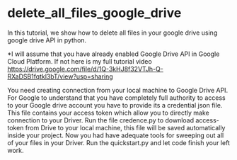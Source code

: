 # delete_all_files_google_drive

In this tutorial, we show how to delete all files in your google drive using google drive API in python.

*I will assume that you have already enabled Google Drive API in Google Cloud Platform. If not here is my full tutorial video 
https://drive.google.com/file/d/1Q-3kHJ8f32VTJh-Q-RXaDSB1fqtkl3bT/view?usp=sharing

You need creating connection from your local machine to Google Drive API. For Google to understand that you have completely full authority to access to your Google drive account you have to provide its a credential json file. This file contains your access token which allow you to directly make connection to your Driver. Run the file credence.py to download access-token from Drive to your local machine, this file will be saved automatically inside your project. Now you had have adequate tools for sweeping out all of your files in your Driver. Run the quickstart.py and let code finish your left work.
